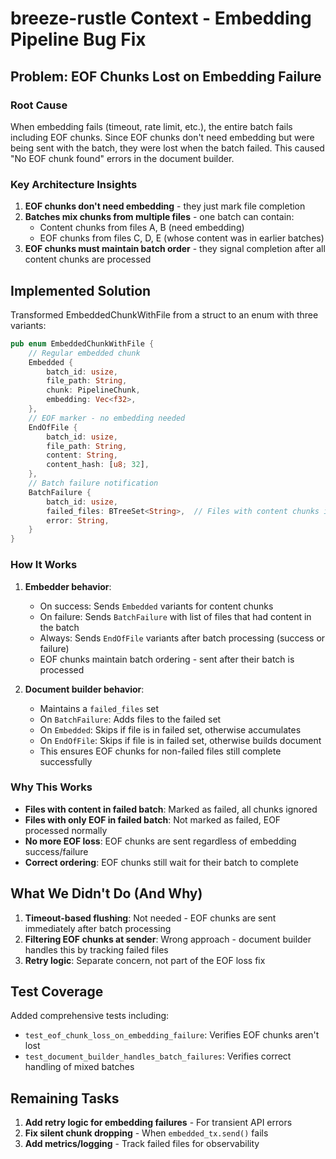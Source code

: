 # breeze-rustle Context - Embedding Pipeline Bug Fix

## Problem: EOF Chunks Lost on Embedding Failure

### Root Cause
When embedding fails (timeout, rate limit, etc.), the entire batch fails including EOF chunks. Since EOF chunks don't need embedding but were being sent with the batch, they were lost when the batch failed. This caused "No EOF chunk found" errors in the document builder.

### Key Architecture Insights

1. **EOF chunks don't need embedding** - they just mark file completion
2. **Batches mix chunks from multiple files** - one batch can contain:
   - Content chunks from files A, B (need embedding)
   - EOF chunks from files C, D, E (whose content was in earlier batches)
3. **EOF chunks must maintain batch order** - they signal completion after all content chunks are processed

## Implemented Solution

Transformed EmbeddedChunkWithFile from a struct to an enum with three variants:

```rust
pub enum EmbeddedChunkWithFile {
    // Regular embedded chunk
    Embedded {
        batch_id: usize,
        file_path: String,
        chunk: PipelineChunk,
        embedding: Vec<f32>,
    },
    // EOF marker - no embedding needed
    EndOfFile {
        batch_id: usize,
        file_path: String,
        content: String,
        content_hash: [u8; 32],
    },
    // Batch failure notification
    BatchFailure {
        batch_id: usize,
        failed_files: BTreeSet<String>,  // Files with content chunks in this batch
        error: String,
    }
}
```

### How It Works

1. **Embedder behavior**:
   - On success: Sends `Embedded` variants for content chunks
   - On failure: Sends `BatchFailure` with list of files that had content in the batch
   - Always: Sends `EndOfFile` variants after batch processing (success or failure)
   - EOF chunks maintain batch ordering - sent after their batch is processed

2. **Document builder behavior**:
   - Maintains a `failed_files` set
   - On `BatchFailure`: Adds files to the failed set
   - On `Embedded`: Skips if file is in failed set, otherwise accumulates
   - On `EndOfFile`: Skips if file is in failed set, otherwise builds document
   - This ensures EOF chunks for non-failed files still complete successfully

### Why This Works

- **Files with content in failed batch**: Marked as failed, all chunks ignored
- **Files with only EOF in failed batch**: Not marked as failed, EOF processed normally
- **No more EOF loss**: EOF chunks are sent regardless of embedding success/failure
- **Correct ordering**: EOF chunks still wait for their batch to complete

## What We Didn't Do (And Why)

1. **Timeout-based flushing**: Not needed - EOF chunks are sent immediately after batch processing
2. **Filtering EOF chunks at sender**: Wrong approach - document builder handles this by tracking failed files
3. **Retry logic**: Separate concern, not part of the EOF loss fix

## Test Coverage

Added comprehensive tests including:
- `test_eof_chunk_loss_on_embedding_failure`: Verifies EOF chunks aren't lost
- `test_document_builder_handles_batch_failures`: Verifies correct handling of mixed batches

## Remaining Tasks

1. **Add retry logic for embedding failures** - For transient API errors
2. **Fix silent chunk dropping** - When `embedded_tx.send()` fails
3. **Add metrics/logging** - Track failed files for observability